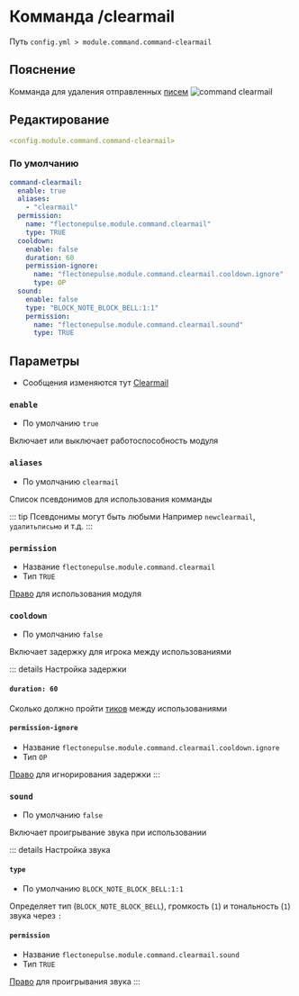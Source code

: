 # Комманда /clearmail
Путь `config.yml > module.command.command-clearmail`

## Пояснение
Комманда для удаления отправленных [писем](/ru/config/module/command/command-mail/)
![command clearmail](/commandclearmail.png)

## Редактирование
```yaml
<config.module.command.command-clearmail>
```

### По умолчанию
```yaml
command-clearmail:
  enable: true
  aliases:
    - "clearmail"
  permission:
    name: "flectonepulse.module.command.clearmail"
    type: TRUE
  cooldown:
    enable: false
    duration: 60
    permission-ignore:
      name: "flectonepulse.module.command.clearmail.cooldown.ignore"
      type: OP
  sound:
    enable: false
    type: "BLOCK_NOTE_BLOCK_BELL:1:1"
    permission:
      name: "flectonepulse.module.command.clearmail.sound"
      type: TRUE
```

## Параметры

- Сообщения изменяются тут [Clearmail](/ru/messages/ru_ru/module/command/command-clearmail/)

### `enable`
- По умолчанию `true`

Включает или выключает работоспособность модуля

### `aliases`
- По умолчанию `clearmail`

Список псевдонимов для использования комманды

::: tip Псевдонимы могут быть любыми
Например `newclearmail`, `удалитьписьмо` и т.д.
:::

### `permission`
- Название `flectonepulse.module.command.clearmail`
- Тип `TRUE`

[Право](/ru/config/module/#пояснение) для использования модуля

### `cooldown`
- По умолчанию `false`

Включает задержку для игрока между использованиями

::: details Настройка задержки
#### `duration: 60`

Сколько должно пройти [тиков](https://ru.minecraft.wiki/w/%D0%A2%D0%B0%D0%BA%D1%82) между использованиями

#### `permission-ignore`
- Название `flectonepulse.module.command.clearmail.cooldown.ignore`
- Тип `OP`

[Право](/ru/config/module/#пояснение) для игнорирования задержки
:::

### `sound`
- По умолчанию `false`

Включает проигрывание звука при использовании

::: details Настройка звука
#### `type`
- По умолчанию `BLOCK_NOTE_BLOCK_BELL:1:1`

Определяет тип (`BLOCK_NOTE_BLOCK_BELL`), громкость (`1`) и тональность (`1`) звука через `:`

#### `permission`
- Название `flectonepulse.module.command.clearmail.sound`
- Тип `TRUE`

[Право](/ru/config/module/#пояснение) для проигрывания звука
:::